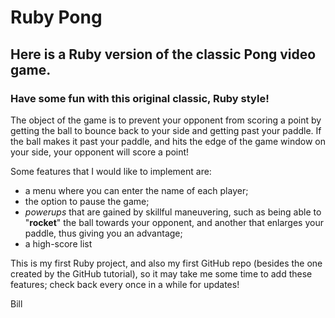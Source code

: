 # **Ruby Pong**

## Here is a Ruby version of the classic Pong video game.

### Have some fun with this original classic, Ruby style!


The object of the game is to prevent your opponent from scoring a point by getting the ball to bounce back to your side and getting past your paddle. If the ball makes it past your paddle, and hits the edge of the game window on your side, your opponent will score a point!


Some features that I would like to implement are:
* a menu where you can enter the name of each player;
* the option to pause the game;
* _powerups_ that are gained by skillful maneuvering, such as being able to "**rocket**" the ball towards your opponent, and another that enlarges your paddle, thus giving you an advantage;
* a high-score list


This is my first Ruby project, and also my first GitHub repo (besides the one created by the GitHub tutorial), so it may take me some time to add these features; check back every once in a while for updates!

  Bill
